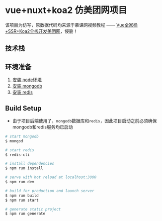# vue+nuxt+koa2 仿美团网项目

该项目为仿写，原数据代码均来源于慕课网视频教程 —— [Vue全家桶+SSR+Koa2全栈开发美团网](https://coding.imooc.com/class/280.html#Anchor)，侵删！

## 技术栈

## 环境准备

1. [安装 node环境](http://nodejs.cn/)
2. [安装 mongodb](https://www.runoob.com/mongodb/mongodb-window-install.html)
3. [安装 redis](https://www.runoob.com/redis/redis-install.html)

## Build Setup

* 由于项目后端使用了，`mongodb`数据库和`redis`，因此项目启动之前必须确保 mongodb和redis服务均已启动

``` bash
# start mongodb
$ mongod

# start redis
$ redis-cli

# install dependencies
$ npm run install

# serve with hot reload at localhost:3000
$ npm run dev

# build for production and launch server
$ npm run build
$ npm run start

# generate static project
$ npm run generate
```

